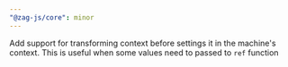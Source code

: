 ```yaml
---
"@zag-js/core": minor
---
```


Add support for transforming context before settings it in the machine's context. This is useful when some values need
to passed to `ref` function

